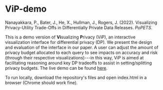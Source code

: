 # ViP-demo

Nanayakkara, P., Bater, J., He, X., Hullman, J., Rogers, J. (2022). Visualizing Privacy-Utility Trade-Offs in Differentially Private Data Releases. _PoPETS_.

This is a demo version of **Vi**sualizing **P**rivacy (ViP), an interactive visualization interface for differential privacy (DP). We present the design and evaluation of the interface in our paper. A user can adjust the amount of privacy budget allocated to each query to see impacts on accuracy and risk (through their respective visualizations)---in this way, ViP is aimed at facilitating reasoning around key DP tradeoffs to assist in setting/splitting privacy budgets.
The live demo can be found [here](https://priyakalot.github.io/ViP-demo/).

To run locally, download the repository's files and open index.html in a browser (Chrome should work fine).
